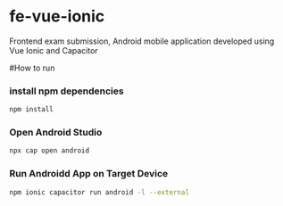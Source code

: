 # fe-vue-ionic

Frontend exam submission, Android mobile application developed using Vue Ionic and Capacitor

#How to run

### install npm dependencies

```sh
npm install
```

### Open Android Studio 

```sh
npx cap open android
```

### Run Androidd App on Target Device

```sh
npm ionic capacitor run android -l --external
```
